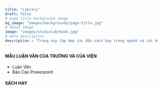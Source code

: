 ```yaml
---
title: "Library"
draft: false
# page title background image
bg_image: "images/backgrounds/page-title.jpg"
# about image
image: "images/studiolab/book.jpg"
# meta description
description : "Trang này tập hợp các đầu sách hay trong ngành và các hướng dẫn cụ thể cho giảng viện, sinh viên và nhà nghiên cứu của ISCM khi làm đề tài nghiên cứu, đề tài tốt nghiệp.  "
---
```


#### MẪU LUẬN VĂN CỦA TRƯỜNG VÀ CỦA VIỆN
- Luận Văn
- Báo Cáo Powerpoint

#### SÁCH HAY
